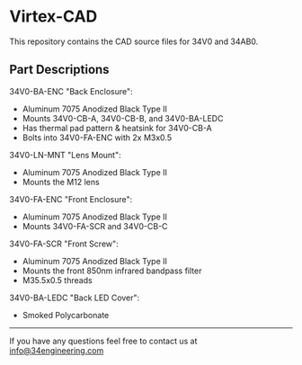 # Virtex-CAD

This repository contains the CAD source files for 34V0 and 34AB0.


## Part Descriptions
34V0-BA-ENC "Back Enclosure":
 - Aluminum 7075 Anodized Black Type II
 - Mounts 34V0-CB-A, 34V0-CB-B, and 34V0-BA-LEDC
 - Has thermal pad pattern & heatsink for 34V0-CB-A
 - Bolts into 34V0-FA-ENC with 2x M3x0.5

34V0-LN-MNT "Lens Mount":
 - Aluminum 7075 Anodized Black Type II
 - Mounts the M12 lens

34V0-FA-ENC "Front Enclosure":
 - Aluminum 7075 Anodized Black Type II
 - Mounts 34V0-FA-SCR and 34V0-CB-C

34V0-FA-SCR "Front Screw":
 - Aluminum 7075 Anodized Black Type II
 - Mounts the front 850nm infrared bandpass filter
 - M35.5x0.5 threads

34V0-BA-LEDC "Back LED Cover":
 - Smoked Polycarbonate

---

If you have any questions feel free to contact us at [info@34engineering.com](mailto:info@34engineering.com)